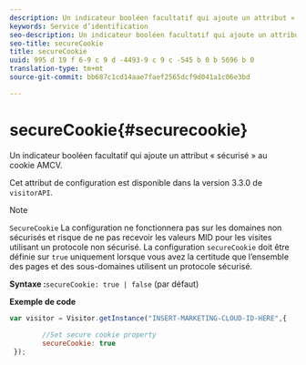 ```yaml
---
description: Un indicateur booléen facultatif qui ajoute un attribut « sécurisé » au cookie AMCV.
keywords: Service d’identification
seo-description: Un indicateur booléen facultatif qui ajoute un attribut « sécurisé » au cookie AMCV.
seo-title: secureCookie
title: secureCookie
uuid: 995 d 19 f 6-9 c 9 d -4493-9 c 9 c -545 b 0 b 5696 b 0
translation-type: tm+mt
source-git-commit: bb687c1cd14aae7faef2565dcf9d041a1c06e3bd

---
```



# secureCookie{#securecookie}

Un indicateur booléen facultatif qui ajoute un attribut « sécurisé » au cookie AMCV.

Cet attribut de configuration est disponible dans la version 3.3.0 de `visitorAPI`.

>[!NOTE]
>
>`SecureCookie` La configuration ne fonctionnera pas sur les domaines non sécurisés et risque de ne pas recevoir les valeurs MID pour les visites utilisant un protocole non sécurisé. La configuration `secureCookie` doit être définie sur `true` uniquement lorsque vous avez la certitude que l’ensemble des pages et des sous-domaines utilisent un protocole sécurisé.

**Syntaxe :**`secureCookie: true | false` (par défaut)

**Exemple de code**

```js
var visitor = Visitor.getInstance("INSERT-MARKETING-CLOUD-ID-HERE",{ 
 
        //Set secure cookie property 
        secureCookie: true 
 });
```

